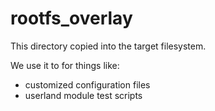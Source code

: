 # rootfs_overlay

This directory copied into the target filesystem.

We use it to for things like:

- customized configuration files
- userland module test scripts
